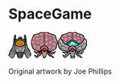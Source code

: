 # SpaceGame
![Example Output](https://github.com/Aurux/SpaceGame/blob/main/art/player.png?raw=true)![Example Output](https://github.com/Aurux/SpaceGame/blob/main/art/smallAlien.png?raw=true)![Example Output](https://github.com/Aurux/SpaceGame/blob/main/art/largeAlien.png?raw=true)



Original artwork by Joe Phillips
